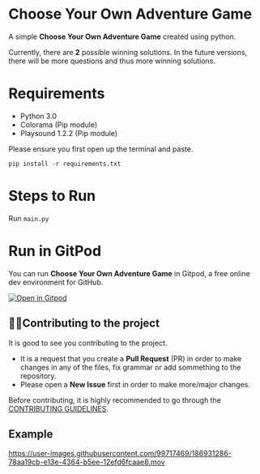 # Choose Your Own Adventure Game

A simple **Choose Your Own Adventure Game** created using python.

Currently, there are **2** possible winning solutions. In the future versions, there will be more questions and thus more winning solutions.

# Requirements

- Python 3.0
- Colorama (Pip module)
- Playsound 1.2.2 (Pip module)

Please ensure you first open up the terminal and paste.

```
pip install -r requirements.txt
```

# Steps to Run
Run `main.py`

# Run in GitPod

You can run **Choose Your Own Adventure Game** in Gitpod, a free online dev environment for GitHub.

[![Open in Gitpod](https://gitpod.io/button/open-in-gitpod.svg)](https://gitpod.io/#https://github.com/KendallDoesCoding/Choose-Your-Own-Adventure-Game])

<!-- CONTRIBUTING -->

## 💁‍♂️Contributing to the project

It is good to see you contributing to the project.

- It is a request that you create a **Pull Request** (PR) in order to make changes in any of the files, fix grammar or add sommething to the repository.
- Please open a **New Issue** first in order to make more/major changes.

Before contributing, it is highly recommended to go through the [CONTRIBUTING GUIDELINES](./CONTRIBUTING.md).

## Example

https://user-images.githubusercontent.com/99717469/186931286-78aa19cb-e13e-4364-b5ee-12efd6fcaae8.mov
